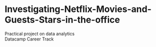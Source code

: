 # Investigating-Netflix-Movies-and-Guests-Stars-in-the-office
Practical project on data analytics
<br>
Datacamp Career Track
